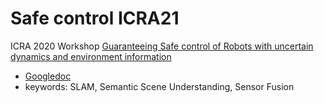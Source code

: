 # Safe control ICRA21
ICRA 2020 Workshop [Guaranteeing Safe control of Robots with uncertain dynamics and environment information](https://vikasdhiman.info/safe-control-icra21/)

 + [Googledoc](https://docs.google.com/document/d/1ifEcoNndYLdgbDbvZlOTcYW-krcTJm1BW2DvdG05Cao/edit?usp=sharing)
 + keywords: SLAM, Semantic Scene Understanding, Sensor Fusion



